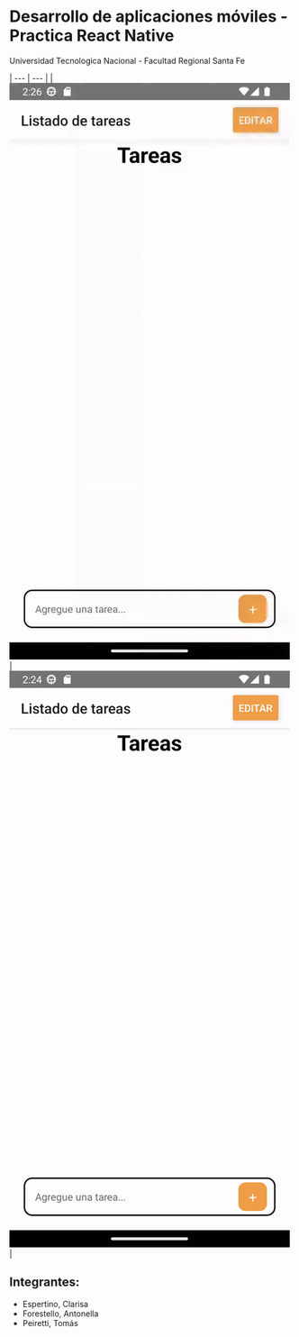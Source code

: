 # Desarrollo de aplicaciones móviles - Practica React Native
Universidad Tecnologica Nacional - Facultad Regional Santa Fe
 
| --- | --- |
| ![](./assets/checkbox.gif) | ![](./assets/edicion.gif) |

## Integrantes:
<ul>
    <li>Espertino, Clarisa</li>
    <li>Forestello, Antonella</li>
    <li>Peiretti, Tomás</li>
</ul>
